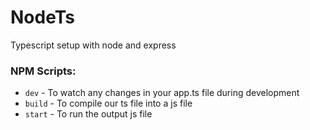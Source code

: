 # NodeTs
Typescript setup with node and express

### NPM Scripts:

 - `dev` -  To watch any changes in your app.ts file during development
 - `build` - To compile our ts file into a js file
 - `start` - To run the output js file 
